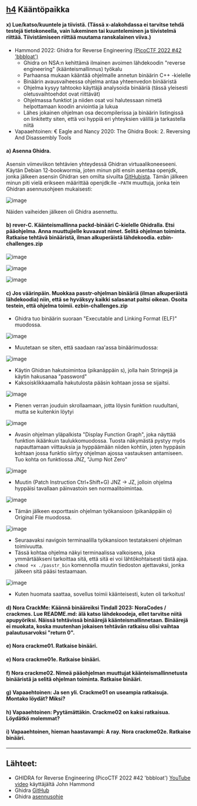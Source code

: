 ## [h4](https://terokarvinen.com/application-hacking/#:~:text=tai%20kirjaston%20toteutusta.-,h4,-K%C3%A4%C3%A4nt%C3%B6paikka) Kääntöpaikka


#### x) Lue/katso/kuuntele ja tiivistä. (Tässä x-alakohdassa ei tarvitse tehdä testejä tietokoneella, vain lukeminen tai kuunteleminen ja tiivistelmä riittää. Tiivistämiseen riittää muutama ranskalainen viiva.)
- Hammond 2022: Ghidra for Reverse Engineering [(PicoCTF 2022 #42 'bbbloat')](https://www.youtube.com/watch?v=oTD_ki86c9I)
  - Ghidra on NSA:n kehittämä ilmainen avoimen lähdekoodin "reverse engineering" (käänteismallinnus) työkalu
  - Parhaansa mukaan kääntää ohjelmalle annetun binäärin C++ -kielelle
  - Binäärin avausvaiheessa ohjelma antaa yhteenvedon binääristä
  - Ohjelma kysyy tahtooko käyttäjä analysoida binääriä (tässä yleisesti oletusvaihtoehdot ovat riittävät)
  - Ohjelmassa funktiot ja niiden osat voi halutessaan nimetä helpottamaan koodin arviointia ja lukua
  - Lähes jokainen ohjelman osa decompilerissa ja binäärin listingissä on linkitetty siten, että voi hyppiä eri yhteyksien välillä ja tarkastella niitä
- Vapaaehtoinen: € Eagle and Nancy 2020: The Ghidra Book: 2. Reversing And Disassembly Tools



#### a) Asenna Ghidra.

Asensin viimeviikon tehtävien yhteydessä Ghidran virtuaalikoneeseeni. Käytän Debian 12-bookwormia, joten minun piti ensin asentaa openjdk, jonka jälkeen asensin Ghidran sen omilta sivuilta [GitHubista](https://github.com/NationalSecurityAgency/ghidra/releases). Tämän jälkeen minun piti vielä erikseen määrittää openjdk:lle `~PATH` muuttuja, jonka tein Ghidran asennusohjeen mukaisesti:

![image](https://github.com/user-attachments/assets/151b0142-fbe5-4a58-a55f-fd9afed388d1)

Näiden vaiheiden jälkeen oli Ghidra asennettu.



#### b) rever-C. Käänteismallinna packd-binääri C-kielelle Ghidralla. Etsi pääohjelma. Anna muuttujielle kuvaavat nimet. Selitä ohjelman toiminta. Ratkaise tehtävä binääristä, ilman alkuperäistä lähdekoodia. ezbin-challenges.zip

![image](https://github.com/user-attachments/assets/70100a14-517c-4cdc-a232-f0c962a930fe)

![image](https://github.com/user-attachments/assets/39526217-af20-42ab-952a-9f49b25a8699)

![image](https://github.com/user-attachments/assets/bd218ea8-e2f4-4aa8-82c3-e53f1533f03b)




#### c) Jos väärinpäin. Muokkaa passtr-ohjelman binääriä (ilman alkuperäistä lähdekoodia) niin, että se hyväksyy kaikki salasanat paitsi oikean. Osoita testein, että ohjelma toimii. ezbin-challenges.zip

- Ghidra tuo binäärin suoraan "Executable and Linking Format (ELF)" muodossa.

![image](https://github.com/user-attachments/assets/e21debad-44ed-449b-a349-ae37e903da3b)

- Muutetaan se siten, että saadaan raa'assa binäärimudossa:

![image](https://github.com/user-attachments/assets/e86413ee-2ae2-4a99-b866-1937c91fca6f)

- Käytin Ghidran hakutoimintoa (pikanäppäin s), jolla hain Stringejä ja käytin hakusanaa "password"
- Kaksoisklikkaamalla hakutulosta pääsin kohtaan jossa se sijaitsi.

![image](https://github.com/user-attachments/assets/fd880fb4-373a-489c-870c-2d80107a58d6)

- Pienen verran jouduin skrollaamaan, jotta löysin funktion ruudultani, mutta se kuitenkin löytyi

![image](https://github.com/user-attachments/assets/ee72c713-d7e4-4bc6-b0d9-4365e6f54ba7)

- Avasin ohjelman yläpalkista "Display Function Graph", joka näyttää funktion ikäänkuin taulukkomuodossa. Tuosta näkymästä pystyy myös napauttamaan viittauksia ja hyppäämään niiden kohtiin, joten hyppäsin kohtaan jossa funktio siirtyy ohjelman ajossa vastauksen antamiseen. Tuo kohta on funktiossa JNZ, "Jump Not Zero"

![image](https://github.com/user-attachments/assets/2505f8c7-0e50-4eac-b661-3b636bc30648)

- Muutin (Patch Instruction Ctrl+Shift+G) JNZ -> JZ, jolloin ohjelma hyppäisi tavallaan päinvastoin sen normaalitoimintaa.

![image](https://github.com/user-attachments/assets/882ae9c3-c8ef-4dcc-aaf2-018c68e3dd4a)

- Tämän jälkeen exporttasin ohjelman työkansioon (pikanäppäin o) Original File muodossa.

![image](https://github.com/user-attachments/assets/81448844-3fce-4183-b670-25c9f0c4b8f7)

- Seuraavaksi navigoin terminaalilla työkansioon testatakseni ohjelman toimivuutta.
- Tässä kohtaa ohjelma näkyi terminaalissa valkoisena, joka ymmärtääkseni tarkoittaa sitä, että sitä ei voi lähtökohtaisesti tästä ajaa.
- `chmod +x ./passtr_bin` komennolla muutin tiedoston ajettavaksi, jonka jälkeen sitä pääsi testaamaan.

![image](https://github.com/user-attachments/assets/5c115f0e-e705-4bfd-ae08-909d17260963)

- Kuten huomata saattaa, sovellus toimii käänteisesti, kuten oli tarkoitus!



#### d) Nora CrackMe: Käännä binääreiksi Tindall 2023: NoraCodes / crackmes. Lue README.md: älä katso lähdekoodeja, ellet tarvitse niitä apupyöriksi. Näissä tehtävissä binäärejä käänteismallinnetaan. Binäärejä ei muokata, koska muutenhan jokaisen tehtävän ratkaisu olisi vaihtaa palautusarvoksi "return 0".

#### e) Nora crackme01. Ratkaise binääri.

#### e) Nora crackme01e. Ratkaise binääri.

#### f) Nora crackme02. Nimeä pääohjelman muuttujat käänteismallinnetusta binääristä ja selitä ohjelman toiminta. Ratkaise binääri.



#### g) Vapaaehtoinen: Ja sen yli. Crackme01 on useampia ratkaisuja. Montako löydät? Miksi?

#### h) Vapaaehtoinen: Pyytämättäkin. Crackme02 on kaksi ratkaisua. Löydätkö molemmat?

#### i) Vapaaehtoinen, hieman haastavampi: A ray. Nora crackme02e. Ratkaise binääri.



---
## Lähteet:

- GHIDRA for Reverse Engineering (PicoCTF 2022 #42 'bbbloat') [YouTube video](https://www.youtube.com/watch?v=oTD_ki86c9I) käyttäjältä John Hammond
- Ghidra [GitHub](https://github.com/NationalSecurityAgency/ghidra/releases)
- Ghidra [asennusohje](https://htmlpreview.github.io/?https://github.com/NationalSecurityAgency/ghidra/blob/stable/GhidraDocs/InstallationGuide.html)
